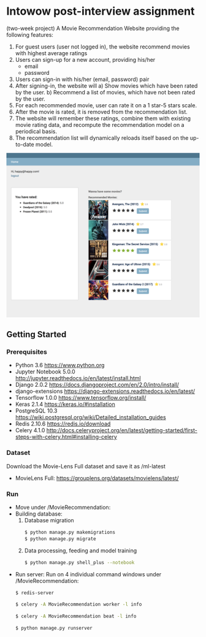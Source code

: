 # Intowow post-interview assignment
(two-week project)
A Movie Recommendation Website providing the following features:
1) For guest users (user not logged in), the website recommend movies with highest average ratings
2) Users can sign-up for a new account, providing his/her
   * email
   * password
3) Users can sign-in with his/her (email, password) pair
4) After signing-in, the website will 
   a) Show movies which have been rated by the user.
   b) Recommend a list of movies, which have not been rated by the user.
5) For each recommended movie, user can rate it on a 1 star-5 stars scale.
6) After the movie is rated, it is removed from the recommendation list.
7) The website will remember these ratings, combine them with existing movie rating data,
   and recompute the recommendation model on a periodical basis.
8) The recommendation list will dynamically reloads itself based on the up-to-date model.
   

![home](https://raw.githubusercontent.com/noobOriented/intowow-post-interview-assignment/master/images/home.png)

## Getting Started
### Prerequisites
  - Python 3.6 https://www.python.org
  - Jupyter Notebook 5.0.0 http://jupyter.readthedocs.io/en/latest/install.html
  - Django 2.0.2 https://docs.djangoproject.com/en/2.0/intro/install/
  - django-extensions https://django-extensions.readthedocs.io/en/latest/
  - Tensorflow 1.0.0 https://www.tensorflow.org/install/
  - Keras 2.1.4 https://keras.io/#installation
  - PostgreSQL 10.3 https://wiki.postgresql.org/wiki/Detailed_installation_guides
  - Redis 2.10.6 https://redis.io/download
  - Celery 4.1.0 http://docs.celeryproject.org/en/latest/getting-started/first-steps-with-celery.html#installing-celery
### Dataset
  Download the Movie-Lens Full dataset and save it as /ml-latest
  - MovieLens Full: https://grouplens.org/datasets/movielens/latest/
  
### Run
  - Move under /MovieRecommendation:
  - Building database:
    1. Database migration
        ```bash
        $ python manage.py makemigrations
        $ python manage.py migrate
        ```
    2. Data processing, feeding and model training
        ```bash
        $ python manage.py shell_plus --notebook
        ```
  - Run server:
    Run on 4 individual command windows under /MovieRecommendation:
    ```bash
    $ redis-server
    ```
    ```bash
    $ celery -A MovieRecommendation worker -l info
    ```
    ```bash
    $ celery -A MovieRecommendation beat -l info
    ```
    ```bash
    $ python manage.py runserver
    ```
